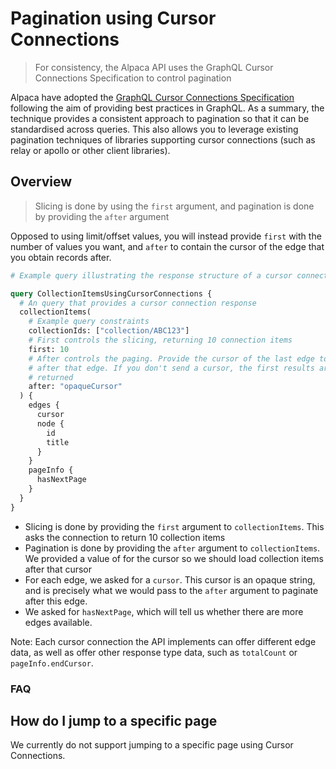 # Pagination using Cursor Connections

> For consistency, the Alpaca API uses the GraphQL Cursor Connections
> Specification to control pagination

Alpaca have adopted the
[GraphQL Cursor Connections Specification](https://relay.dev/graphql/connections.htm)
following the aim of providing best practices in GraphQL. As a summary, the
technique provides a consistent approach to pagination so that it can be
standardised across queries. This also allows you to leverage existing
pagination techniques of libraries supporting cursor connections (such as relay
or apollo or other client libraries).

## Overview

> Slicing is done by using the `first` argument, and pagination is done by
> providing the `after` argument

Opposed to using limit/offset values, you will instead provide `first` with the
number of values you want, and `after` to contain the cursor of the edge that
you obtain records after.

```graphql
# Example query illustrating the response structure of a cursor connection

query CollectionItemsUsingCursorConnections {
  # An query that provides a cursor connection response
  collectionItems(
    # Example query constraints
    collectionIds: ["collection/ABC123"]
    # First controls the slicing, returning 10 connection items
    first: 10
    # After controls the paging. Provide the cursor of the last edge to paginate
    # after that edge. If you don't send a cursor, the first results are
    # returned
    after: "opaqueCursor"
  ) {
    edges {
      cursor
      node {
        id
        title
      }
    }
    pageInfo {
      hasNextPage
    }
  }
}
```

- Slicing is done by providing the `first` argument to `collectionItems`. This
  asks the connection to return 10 collection items
- Pagination is done by providing the `after` argument to `collectionItems`. We
  provided a value of for the cursor so we should load collection items after
  that cursor
- For each edge, we asked for a `cursor`. This cursor is an opaque string, and
  is precisely what we would pass to the `after` argument to paginate after this
  edge.
- We asked for `hasNextPage`, which will tell us whether there are more edges
  available.

Note: Each cursor connection the API implements can offer different edge data,
as well as offer other response type data, such as `totalCount` or
`pageInfo.endCursor`.

### FAQ

## How do I jump to a specific page

We currently do not support jumping to a specific page using Cursor Connections.
